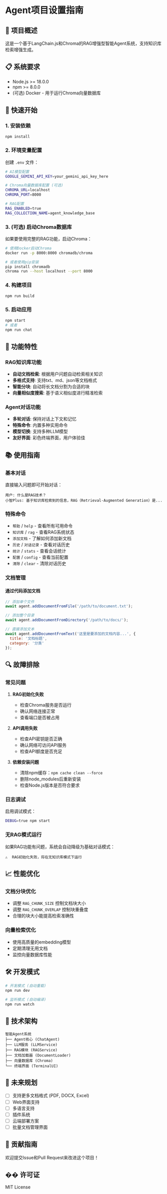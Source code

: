 # Agent项目设置指南

## 🎯 项目概述

这是一个基于LangChain.js和Chroma的RAG增强型智能Agent系统，支持知识库检索增强生成。

## 📋 系统要求

- Node.js >= 18.0.0
- npm >= 8.0.0
- (可选) Docker - 用于运行Chroma向量数据库

## 🚀 快速开始

### 1. 安装依赖

```bash
npm install
```

### 2. 环境变量配置

创建 `.env` 文件：

```bash
# AI模型配置
GOOGLE_GEMINI_API_KEY=your_gemini_api_key_here

# Chroma向量数据库配置 (可选)
CHROMA_URL=localhost
CHROMA_PORT=8000

# RAG配置
RAG_ENABLED=true
RAG_COLLECTION_NAME=agent_knowledge_base
```

### 3. (可选) 启动Chroma数据库

如果要使用完整的RAG功能，启动Chroma：

```bash
# 使用Docker启动Chroma
docker run -p 8000:8000 chromadb/chroma

# 或者使用pip安装
pip install chromadb
chroma run --host localhost --port 8000
```

### 4. 构建项目

```bash
npm run build
```

### 5. 启动应用

```bash
npm start
# 或者
npm run chat
```

## 🔧 功能特性

### RAG知识库功能

- **自动文档检索**: 根据用户问题自动检索相关知识
- **多格式支持**: 支持txt、md、json等文档格式
- **智能分块**: 自动将长文档分割为合适的块
- **向量相似度搜索**: 基于语义相似度进行精准检索

### Agent对话功能

- **多轮对话**: 保持对话上下文和记忆
- **特殊命令**: 内置多种实用命令
- **模型切换**: 支持多种LLM模型
- **友好界面**: 彩色终端界面，用户体验佳

## 📚 使用指南

### 基本对话

直接输入问题即可开始对话：

```
用户: 什么是RAG技术？
小智Plus: 基于知识库检索到的信息，RAG（Retrieval-Augmented Generation）是...
```

### 特殊命令

- `帮助` / `help` - 查看所有可用命令
- `知识库` / `rag` - 查看RAG系统状态
- `添加文档` - 了解如何添加新文档
- `历史` / `对话记录` - 查看对话历史
- `统计` / `stats` - 查看会话统计
- `配置` / `config` - 查看当前配置
- `清除` / `clear` - 清除对话历史

### 文档管理

#### 通过代码添加文档

```javascript
// 添加单个文件
await agent.addDocumentFromFile('/path/to/document.txt');

// 添加整个目录
await agent.addDocumentFromDirectory('/path/to/docs/');

// 直接添加文本
await agent.addDocumentFromText('这里是要添加的文档内容...', {
  title: '文档标题',
  category: '分类'
});
```

## 🔍 故障排除

### 常见问题

1. **RAG初始化失败**
   - 检查Chroma服务是否运行
   - 确认网络连接正常
   - 查看端口是否被占用

2. **API调用失败**
   - 检查API密钥是否正确
   - 确认网络可访问API服务
   - 检查API额度是否充足

3. **依赖安装问题**
   - 清除npm缓存：`npm cache clean --force`
   - 删除node_modules后重新安装
   - 检查Node.js版本是否符合要求

### 日志调试

启用调试模式：

```bash
DEBUG=true npm start
```

### 无RAG模式运行

如果RAG功能有问题，系统会自动降级为基础对话模式：

```
⚠️  RAG初始化失败，将在无知识库模式下运行
```

## 📈 性能优化

### 文档分块优化

- 调整 `RAG_CHUNK_SIZE` 控制文档块大小
- 调整 `RAG_CHUNK_OVERLAP` 控制块重叠度
- 合理的块大小能提高检索准确性

### 向量检索优化

- 使用高质量的embedding模型
- 定期清理无用文档
- 监控向量数据库性能

## 🛠️ 开发模式

```bash
# 开发模式 (自动重载)
npm run dev

# 监听模式 (自动编译)
npm run watch
```

## 📖 技术架构

```
智能Agent系统
├── Agent核心 (ChatAgent)
├── LLM服务 (LLMService)  
├── RAG模块 (RAGService)
├── 文档加载器 (DocumentLoader)
├── 向量数据库 (Chroma)
└── 终端界面 (TerminalUI)
```

## 🔮 未来规划

- [ ] 支持更多文档格式 (PDF, DOCX, Excel)
- [ ] Web界面支持
- [ ] 多语言支持
- [ ] 插件系统
- [ ] 云端部署方案
- [ ] 批量文档管理界面

## 🤝 贡献指南

欢迎提交Issue和Pull Request来改进这个项目！

## �� 许可证

MIT License 